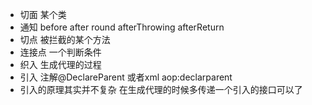 * 切面  某个类
* 通知 before after round afterThrowing afterReturn
* 切点 被拦截的某个方法
* 连接点 一个判断条件
* 织入 生成代理的过程
* 引入 注解@DeclareParent 或者xml aop:declarparent
* 引入的原理其实并不复杂 在生成代理的时候多传递一个引入的接口可以了

